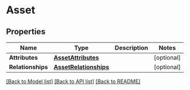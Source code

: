 # Asset

## Properties
Name | Type | Description | Notes
------------ | ------------- | ------------- | -------------
**Attributes** | [**AssetAttributes**](AssetAttributes.md) |  | [optional] 
**Relationships** | [**AssetRelationships**](AssetRelationships.md) |  | [optional] 

[[Back to Model list]](../README.md#documentation-for-models) [[Back to API list]](../README.md#documentation-for-api-endpoints) [[Back to README]](../README.md)


